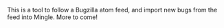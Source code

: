 This is a tool to follow a Bugzilla atom feed, and import new bugs from the
feed into Mingle. More to come!
